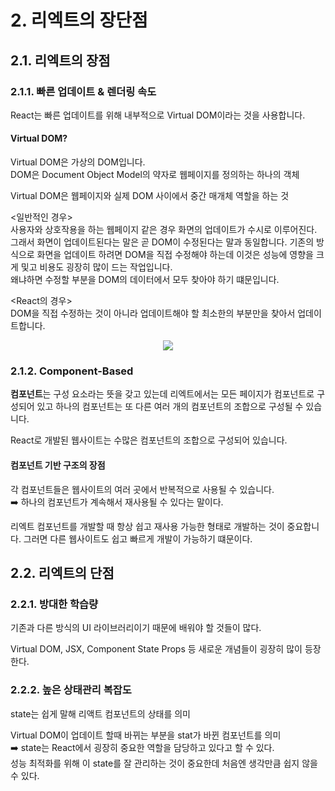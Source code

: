 # 2. 리엑트의 장단점
## 2.1. 리엑트의 장점
### 2.1.1. 빠른 업데이트 & 렌더링 속도
React는 빠른 업데이트를 위해 내부적으로 Virtual DOM이라는 것을 사용합니다.

#### Virtual DOM?
Virtual DOM은 가상의 DOM입니다.<br>
DOM은 Document Object Model의 약자로 웹페이지를 정의하는 하나의 객체

Virtual DOM은 웹페이지와 실제 DOM 사이에서 중간 매개체 역할을 하는 것<br>

<일반적인 경우><br>
사용자와 상호작용을 하는 웹페이지 같은 경우 화면의 업데이트가 수시로 이루어진다.
그래서 화면이 업데이트된다는 말은 곧 DOM이 수정된다는 말과 동일합니다. 기존의 방식으로 화면을 업데이트 하려면 DOM을 직접 수정해야 하는데 이것은 성능에 영향을 크게 및고 비용도 굉장히 많이 드는 작업입니다.<br>
왜냐하면 수정할 부분을 DOM의 데이터에서 모두 찾아야 하기 떄문입니다.

<React의 경우><br>
DOM을 직접 수정하는 것이 아니라 업데이트해야 할 최소한의 부분만을 찾아서 업데이트합니다. <br>
<center>
<img src ="https://img1.daumcdn.net/thumb/R800x0/?scode=mtistory2&fname=https%3A%2F%2Fblog.kakaocdn.net%2Fdn%2FPjD2W%2FbtskSqTw0vB%2FaQjrrLkBTqJuCqlhC1aXpK%2Fimg.png"
    />
</center>

### 2.1.2. Component-Based
<b>컴포넌트</b>는 구성 요소라는 뜻을 갖고 있는데 리엑트에서는 모든 페이지가 컴포넌트로 구성되어 있고 하나의 컴포넌트는 또 다른 여러 개의 컴포넌트의 조합으로 구성될 수 있습니다. 

React로 개발된 웹사이트는 수많은 컴포넌트의 조합으로 구성되어 있습니다. 

#### 컴포넌트 기반 구조의 장점
각 컴포넌트들은 웹사이트의 여러 곳에서 반복적으로 사용될 수 있습니다. <br>
➡️ 하나의 컴포넌트가 계속해서 재사용될 수 있다는 말이다.

리엑트 컴포넌트를 개발할 때 항상 쉽고 재사용 가능한 형태로 개발하는 것이 중요합니다. 그러면 다른 웹사이트도 쉽고 빠르게 개발이 가능하기 떄문이다.

## 2.2. 리엑트의 단점
### 2.2.1. 방대한 학습량
기존과 다른 방식의 UI 라이브러리이기 때문에 배워야 할 것들이 많다.

Virtual DOM, JSX, Component State Props 등 새로운 개념들이 굉장히 많이 등장한다.

### 2.2.2. 높은 상태관리 복잡도
state는 쉽게 말해 리액트 컴포넌트의 상태를 의미

Virtual DOM이 업데이트 할때 바뀌는 부분을 stat가 바뀐 컴포넌트를 의미<br>
➡️ state는 React에서 굉장히 중요한 역할을 담당하고 있다고 할 수 있다.<br>
성능 최적화를 위해 이 state를 잘 관리하는 것이 중요한데 처음엔 생각만큼 쉽지 않을 수 있다.